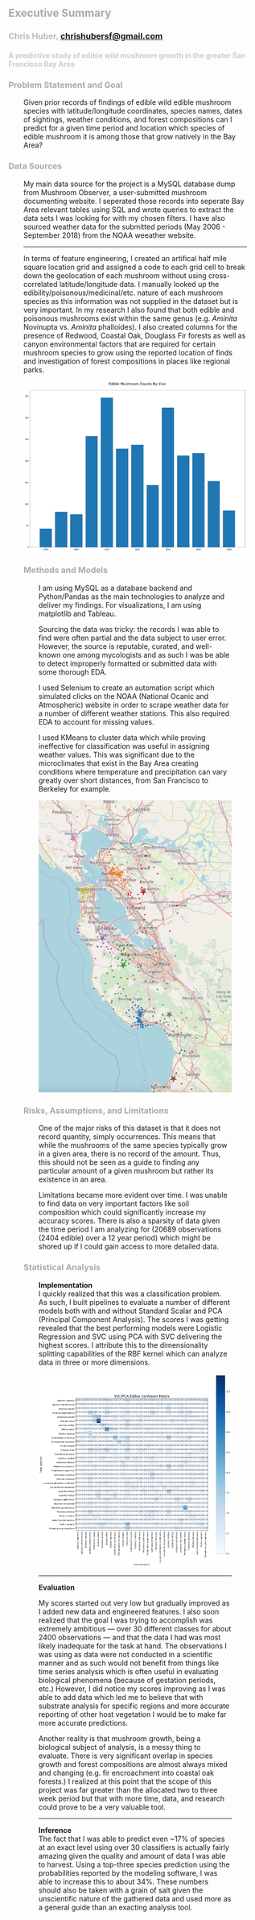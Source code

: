 ## <span style="color:#AAA">Executive Summary</span>
### <span style="color:#BBB">Chris Huber, chrishubersf@gmail.com</span>
#### <span style="color:#CCC">A predictive study of edible wild mushroom growth in the greater San Francisco Bay Area</span>

### <span style="color:#AAA">Problem Statement and Goal</span>
<div style="margin-left: 30px; margin-right: 30px;">
<p>Given prior records of findings of edible wild edible mushroom species with latitude/longitude coordinates, species names, dates of sightings, weather conditions, and forest compositions can I predict for a given time period and location which species of edible mushroom it is among those that grow natively in the Bay Area?</p>
</div>

### <span style="color:#AAA">Data Sources</span>
<div style="margin-left: 30px; margin-right: 30px;">
<p>
My main data source for the project is a MySQL database dump from Mushroom Observer, a user-submitted mushroom documenting website. I seperated those records into seperate Bay Area relevant tables using SQL and wrote queries to extract the data sets I was looking for with my chosen filters. I have also sourced weather data for the submitted periods (May 2006 - September 2018) from the NOAA weeather website. 
</p>

<hr/>

<p>
In terms of feature engineering, I created an artifical half mile square location grid and assigned a code to each grid cell to break down the geolocation of each mushroom without using cross-correlated latitude/longitude data. I manually looked up the edibility/poisonous/medicinal/etc. nature of each mushroom species as this information was not supplied in the dataset but is very important. In my research I also found that both edible and poisonous mushrooms exist within the same genus (e.g. <i>Aminita</i> Novinupta vs. <i>Aminita</i> phalloides). I also created columns for the presence of Redwood, Coastal Oak, Douglass Fir forests as well as canyon environmental factors that are required for certain mushroom species to grow using the reported location of finds and investigation of forest compositions in places like regional parks.
</p>

<p>
<img src="./images/mushroom_date_bar.png">
</p>

### <span style="color:#AAA">Methods and Models</span>
<div style="margin-left: 30px; margin-right: 30px;">
<p>I am using MySQL as a database backend and Python/Pandas as the main technologies to analyze and deliver my findings. For visualizations, I am using matplotlib and Tableau.</p>
<p>Sourcing the data was tricky: the records I was able to find were often partial and the data subject to user error. However, the source is reputable, curated, and well-known one among mycologists and as such I was be able to detect improperly formatted or submitted data with some thorough EDA.</p>
<p>I used Selenium to create an automation script which simulated clicks on the NOAA (National Ocanic and Atmospheric) website in order to scrape weather data for a number of different weather stations. This also required EDA to account for missing values.</p>
<p>I used KMeans to cluster data which while proving ineffective for classification was useful in assigning weather values. This was significant due to the microclimates that exist in the Bay Area creating conditions where temperature and precipitation can vary greatly over short distances, from San Francisco to Berkeley for example.
<p><img src="./images/mush_cluster_map.png">
</div>


### <span style="color:#AAA">Risks, Assumptions, and Limitations</span>
<div style="margin-left: 30px; margin-right: 30px;">
<p>One of the major risks of this dataset is that it does not record quantity, simply occurrences. This means that while the mushrooms of the same species typically grow in a given area, there is no record of the amount. Thus, this should not be seen as a guide to finding any particular amount of a given mushroom but rather its existence in an area.</p>
<p>Limitations became more evident over time. I was unable to find data on very important factors like soil composition which could significantly increase my accuracy scores. There is also a sparsity of data given the time period I am analyzing for (20689 observations (2404 edible) over a 12 year period) which might be shored up if I could gain access to more detailed data.</p>
</div>

### <span style="color:#AAA">Statistical Analysis</span>
<div style="margin-left: 30px; margin-right: 30px;">
<p><b>Implementation</b><br/>
I quickly realized that this was a classification problem. As such, I built pipelines to evaluate a number of different models both with and without Standard Scalar and PCA (Principal Component Analysis). The scores I was getting revealed that the best performing models were Logistic Regression and SVC using PCA with SVC delivering the highest scores. I attribute this to the dimensionality splitting capabilities of the RBF kernel which can analyze data in three or more dimensions.
</p>
<p>
<img src="./images/svc_pca_cm.png">
</p>

<hr/>

<p><b>Evaluation</b><br/>
<p>
My scores started out very low but gradually improved as I added new data and engineered features. I also soon realized that the goal I was trying to accomplish was extremely ambitious &mdash; over 30 different classes for about 2400 observations &mdash; and that the data I had was most likely inadequate for the task at hand. The observations I was using as data were not conducted in a scientific manner and as such would not benefit from things like time series analysis which is often useful in evaluating biological phenomena (because of gestation periods, etc.) However, I did notice my scores improving as I was able to add data which led me to believe that with substrate analysis for specific regions and more accurate reporting of other host vegetation I would be to make far more accurate predictions.
</p>
<p>
Another reality is that mushroom growth, being a biological subject of analysis, is a messy thing to evaluate. There is very significant overlap in species growth and forest compositions are almost always mixed and changing (e.g. fir encroachment into coastal oak forests.) I realized at this point that the scope of this project was far greater than the allocated two to three week period but that with more time, data, and research could prove to be a very valuable tool.
</p>

<hr/>

<p><b>Inference</b><br/>
The fact that I was able to predict even ~17% of species at an exact level using over 30 classifiers is actually fairly amazing given the quality and amount of data I was able to harvest. Using a top-three species prediction using the probabilities reported by the modeling software, I was able to increase this to about 34%. These numbers should also be taken with a grain of salt given the unscientific nature of the gathered data and used more as a general guide than an exacting analysis tool.
</p>
</div>
